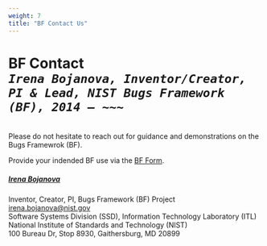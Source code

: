 ```yaml
---
weight: 7
title: "BF Contact Us"
---
```


<!-- Google tag (gtag.js) -->
<script async src="https://www.googletagmanager.com/gtag/js?id=G-PJ364XPP9F"></script>
<script>
  window.dataLayer = window.dataLayer || [];
  function gtag(){dataLayer.push(arguments);}
  gtag('js', new Date());

  gtag('config', 'G-PJ364XPP9F');
</script>

# BF Contact <br/>_`Irena Bojanova, Inventor/Creator, PI & Lead, NIST Bugs Framework (BF), 2014 – ~~~`_
</br>
Please do not hesitate to reach out for guidance and demonstrations on the Bugs Framewrok (BF). 

Provide your indended BF use via the [BF Form](https://forms.gle/SRZyva5Vn1i4dQQ2A).

<!-- Please be encouraged also to provide feedback on BF at any time.  -->
<!-- , especially while utilizing it within your own software security development and research pojects -- having your inputs will be particularly helpful in refining the BF's evolution.  -->

##### [Irena Bojanova](https://www.nist.gov/people/irena-bojanova)
Inventor, Creator, PI,  Bugs Framework (BF) Project</br>
irena.bojanova@nist.gov</br>
Software Systems Division (SSD), Information Technology Laboratory (ITL)</br>
National Institute of Standards and Technology (NIST)</br>
100 Bureau Dr, Stop 8930, Gaithersburg, MD 20899
</br></br>


<!-- <l style="font-size: 15px; color: #7D3368">Important Note: Any BF-application publication that lists classes not featured on this website is a misrepresentation of BF. If in doubt, please [seek guidance from the BF PI](/BF/info/contact/bf-contact).  -->